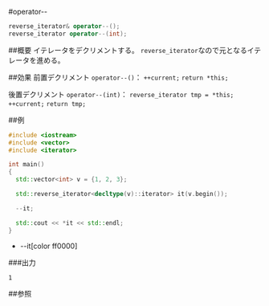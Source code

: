 #operator--
```cpp
reverse_iterator& operator--();
reverse_iterator operator--(int);
```

##概要
イテレータをデクリメントする。
`reverse_iterator`なので元となるイテレータを進める。


##効果
前置デクリメント `operator--()`：
`++current;`
`return *this;`

後置デクリメント `operator--(int)`：
`reverse_iterator tmp = *this;`
`++current;`
`return tmp;`


##例
```cpp
#include <iostream>
#include <vector>
#include <iterator>

int main()
{
  std::vector<int> v = {1, 2, 3};

  std::reverse_iterator<decltype(v)::iterator> it(v.begin());

  --it;

  std::cout << *it << std::endl;
}
```
* --it[color ff0000]

###出力
```
1
```

##参照


